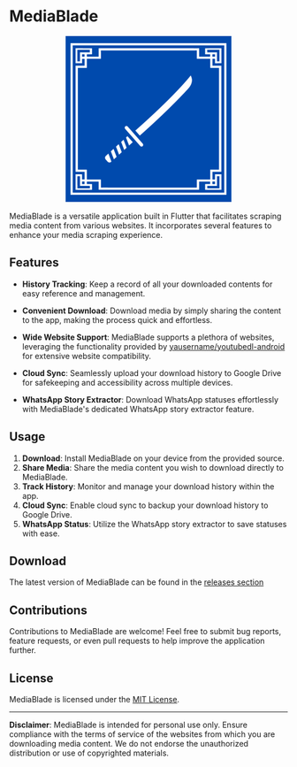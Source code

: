 # MediaBlade

<p align="center">
  <img height="300px" width="300px" src="https://github.com/Gr3gorywolf/MediaBlade/blob/master/assets/images/art.png?raw=true" alt="MediaBlade">
</p>

MediaBlade is a versatile application built in Flutter that facilitates scraping media content from various websites. It incorporates several features to enhance your media scraping experience.

## Features

- **History Tracking**: Keep a record of all your downloaded contents for easy reference and management.
  
- **Convenient Download**: Download media by simply sharing the content to the app, making the process quick and effortless.

- **Wide Website Support**: MediaBlade supports a plethora of websites, leveraging the functionality provided by [yausername/youtubedl-android](https://github.com/yausername/youtubedl-android) for extensive website compatibility.

- **Cloud Sync**: Seamlessly upload your download history to Google Drive for safekeeping and accessibility across multiple devices.

- **WhatsApp Story Extractor**: Download WhatsApp statuses effortlessly with MediaBlade's dedicated WhatsApp story extractor feature.

## Usage

1. **Download**: Install MediaBlade on your device from the provided source.
2. **Share Media**: Share the media content you wish to download directly to MediaBlade.
3. **Track History**: Monitor and manage your download history within the app.
4. **Cloud Sync**: Enable cloud sync to backup your download history to Google Drive.
5. **WhatsApp Status**: Utilize the WhatsApp story extractor to save statuses with ease.

## Download

The latest version of MediaBlade can be found in the [releases section](https://github.com/Gr3gorywolf/MediaBlade/releases)

## Contributions

Contributions to MediaBlade are welcome! Feel free to submit bug reports, feature requests, or even pull requests to help improve the application further.

## License

MediaBlade is licensed under the [MIT License](https://opensource.org/licenses/MIT).

---

**Disclaimer**: MediaBlade is intended for personal use only. Ensure compliance with the terms of service of the websites from which you are downloading media content. We do not endorse the unauthorized distribution or use of copyrighted materials.

